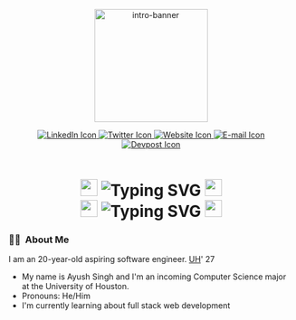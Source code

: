 <p align="center">
  <img width = "200px" width = "200px" src = "https://i.giphy.com/media/qgQUggAC3Pfv687qPC/giphy.webp" alt = "intro-banner" align="center">
</p>

<p align="center">
  <!-- Attaching the LinkedIn Page -->
  <a href = "https://www.linkedin.com/in/aks1184/" target="_blank">
    <img src = "https://img.shields.io/badge/LinkedIn-blue?flat-square&logo=linkedin&logoColor=white" alt="LinkedIn Icon"> 
  </a>  
  <!-- Attaching the Discord Page -->
  <a href ="https://twitter.com/ayushsingh1184"  target="_blank">
    <img src= "https://img.shields.io/badge/Twitter-blue?flat-square&logo=twitter&logoColor=white" alt="Twitter Icon">
  </a>
  <!-- Attaching the Website Page -->
  <a href ="https://ayush1184.vercel.app/"  target="_blank">
    <img src = "https://img.shields.io/badge/Website-blue?flat-square&logo=google-chrome&logoColor=white" alt = "Website Icon">
  </a>
  <!-- Attaching the EMAIL LINK -->
  <a href ="mailto:ayushkrsingh1184@gmail.com"  target="_blank">
    <img src = "https://img.shields.io/badge/Email-blue?flat-square&logo=gmail&logoColor=white" alt = "E-mail Icon">
  </a>
  <!-- Attaching the DevPost LINK -->
  <a href ="#">
    <img src = "https://img.shields.io/badge/Devpost-blue?flat-square&logo=devpost&logoColor=white" alt = "Devpost Icon">
  </a>
</p>
<div id="profileviews" align="center">
  <img src="https://komarev.com/ghpvc/?username=ayush1184&style=flat-square&color=blue" alt=""/>
</div>

<h1 align = "center"> 
<img width="30px" src ="https://user-images.githubusercontent.com/112762898/221347985-744dd6fc-abe4-4261-948a-83b49644e197.gif">
<img src="https://readme-typing-svg.demolab.com?font=Fira+Code&size=32&pause=1000&width=172&lines=Hey+There%2C+" alt="Typing SVG" />
<img width="30px" src= "https://user-images.githubusercontent.com/112762898/221348067-c4209eba-2e62-4d46-a4ba-0d680d8c29c3.gif" alt="cool-guy emoji">
  <br>
<img width="30px" src ="https://user-images.githubusercontent.com/112762898/221347985-744dd6fc-abe4-4261-948a-83b49644e197.gif">
<img src="https://readme-typing-svg.demolab.com?font=Fira+Code&size=32&pause=1000&width=290&lines=I'm+Ayush+Singh.;I'm+a+student.;I'm+a+learner.;I'm+a+developer." alt="Typing SVG" />
<img width="30px" src= "https://user-images.githubusercontent.com/112762898/221348067-c4209eba-2e62-4d46-a4ba-0d680d8c29c3.gif" alt="cool-guy emoji">
</h1>

<h3>
  👨‍💻 &nbsp;About Me
</h3>
<p>I am an 20-year-old aspiring software engineer. <a href="https://uh.edu/">UH</a>' 27</p>
  <ul>
    <li>My name is Ayush Singh and I'm an incoming Computer Science major at the University of Houston.</li>
    <li>Pronouns: He/Him</li>
    <li>I'm currently learning about full stack web development</li>
  </ul>

<br /><br />

  <div id="stats" align="center">
      <img src="https://github-readme-stats.vercel.app/api/top-langs/?username=ayush1184&layout=compact&theme=vision-friendly-dark" alt=""/>
  </div>
  
